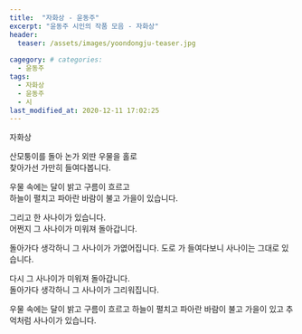 ```yaml
---  
title:  "자화상 - 윤동주"  
excerpt: "윤동주 시인의 작품 모음 - 자화상"  
header:  
  teaser: /assets/images/yoondongju-teaser.jpg  
  
cagegory: # categories:  
  - 윤동주  
tags:  
  - 자화상    
  - 윤동주  
  - 시  
last_modified_at: 2020-12-11 17:02:25 
---  
```


  
자화상

산모퉁이를 돌아 논가 외딴 우물을 홀로  
찾아가선 가만히 들여다봅니다.

우물 속에는 달이 밝고 구름이 흐르고  
하늘이 펼치고 파아란 바람이 불고 가을이 있습니다.  

그리고 한 사나이가 있습니다.  
어쩐지 그 사나이가 미워져 돌아갑니다.

돌아가다 생각하니 그 사나이가 가엾어집니다. 도로 가 들여다보니 사나이는 그대로 있습니다.

다시 그 사나이가 미워져 돌아갑니다.  
돌아가다 생각하니 그 사나이가 그리워집니다.

우물 속에는 달이 밝고 구름이 흐르고 하늘이 펼치고 파아란 바람이 불고 가을이 있고 추억처럼 사나이가 있습니다.